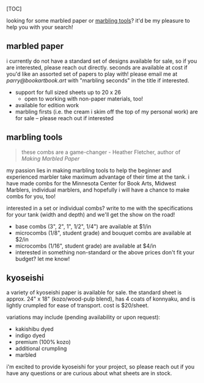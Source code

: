 [TOC]

looking for some marbled paper or [marbling tools](/posts#rakes)? it'd be my pleasure to help you with your search!

## marbled paper

i currently do not have a standard set of designs available for sale, so if you are interested, please reach out directly. seconds are available at cost if you'd like an assorted set of papers to play with! please email me at _parry@bookartbook.art_ with "marbling seconds" in the title if interested.

- support for full sized sheets up to 20 x 26
    - open to working with non-paper materials, too!
- available for edition work
- marbling firsts (i.e. the cream i skim off the top of my personal work) are for sale – please reach out if interested

## marbling tools

> these combs are a game-changer - Heather Fletcher, author of _Making Marbled Paper_

my passion lies in making marbling tools to help the beginner and experienced marbler take maximum advantage of their time at the tank. i have made combs for the Minnesota Center for Book Arts, Midwest Marblers, individual marblers, and hopefully i will have a chance to make combs for you, too!

interested in a set or individual combs? write to me with the specifications for your tank (width and depth) and we'll get the show on the road!

- base combs (3", 2", 1", 1/2", 1/4") are available at $1/in
- microcombs (1/8", student grade) and bouquet combs are available at $2/in 
- microcombs (1/16", student grade) are available at $4/in
- interested in something non-standard or the above prices don't fit your budget? let me know!

## kyoseishi

a variety of kyoseishi paper is available for sale. the standard sheet is approx. 24" x 18" (kozo/wood-pulp blend), has 4 coats of konnyaku, and is lightly crumpled for ease of transport. cost is $20/sheet.

variations may include (pending availability or upon request):

- kakishibu dyed
- indigo dyed
- premium (100% kozo)
- additional crumpling
- marbled

i'm excited to provide kyoseishi for your project, so please reach out if you have any questions or are curious about what sheets are in stock.